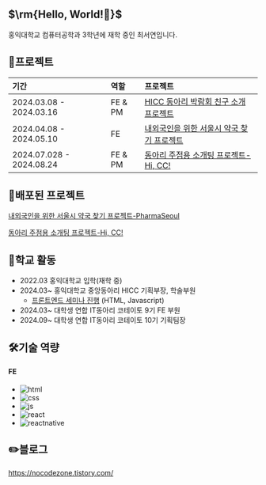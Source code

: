 <h2>$\rm{Hello, World!🖤}$</h2>
홍익대학교 컴퓨터공학과 3학년에 재학 중인 최서연입니다.

## 🌟프로젝트
|기간|역할|프로젝트|
|:---|:---|:---|
2024.03.08 - 2024.03.16|FE & PM|[HICC 동아리 박람회 친구 소개 프로젝트](https://github.com/yooooonshine/HongikClubFairProject)|
2024.04.08 - 2024.05.10|FE|[내외국인을 위한 서울시 약국 찾기 프로젝트](https://github.com/Seoul-Pharmacy/frontend)|
2024.07.028 - 2024.08.24|FE & PM|[동아리 주점용 소개팅 프로젝트-Hi, CC!](https://hicc.site)|

## 🔗배포된 프로젝트
[내외국인을 위한 서울시 약국 찾기 프로젝트-PharmaSeoul](https://www.pharmaseoul.com)

[동아리 주점용 소개팅 프로젝트-Hi, CC!](https://hicc.site)


## 🏫학교 활동
- 2022.03 홍익대학교 입학(재학 중)
- 2024.03~ 홍익대학교 중앙동아리 HICC 기획부장, 학술부원
  - [프론트엔드 세미나 진행](https://www.youtube.com/watch?v=9LEFdZ8mt3c&list=PLRIm_uMh2qM7KlDVDN90Mpk6_6ijBt6HZ) (HTML, Javascript)
- 2024.03~ 대학생 연합 IT동아리 코테이토 9기 FE 부원
- 2024.09~ 대학생 연합 IT동아리 코테이토 10기 기획팀장

## 🛠️기술 역량
#### FE
- ![html](https://img.shields.io/badge/HTML5-E34F26?style=for-the-badge&logo=html5&logoColor=white)
- ![css](https://img.shields.io/badge/CSS-239120?&style=for-the-badge&logo=css3&logoColor=white)
- ![js](https://img.shields.io/badge/JavaScript-F7DF1E?style=for-the-badge&logo=JavaScript&logoColor=white)
- ![react](https://img.shields.io/badge/React-20232A?style=for-the-badge&logo=react&logoColor=61DAFB)
- ![reactnative](https://img.shields.io/badge/ReactNative-61DAFB?style=for-the-badge&logo=react&logoColor=black)

## ✏️블로그
https://nocodezone.tistory.com/

